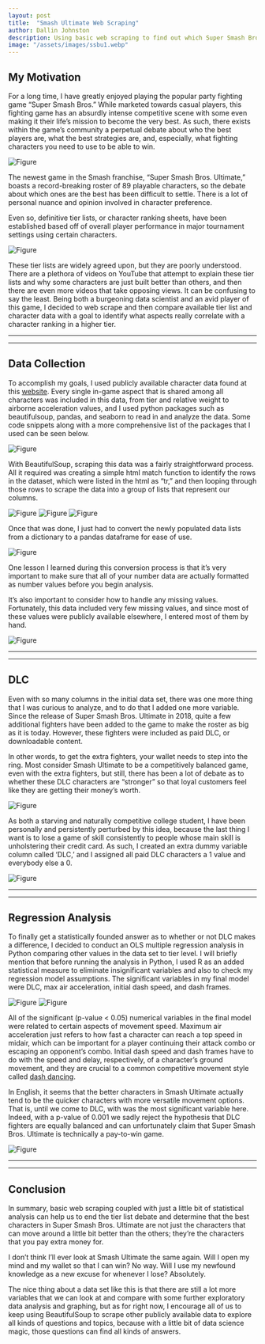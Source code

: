 ```yaml
---
layout: post
title:  "Smash Ultimate Web Scraping"
author: Dallin Johnston
description: Using basic web scraping to find out which Super Smash Bros. Ultimate fighters are the best.   
image: "/assets/images/ssbu1.webp"
---
```



## My Motivation

For a long time, I have greatly enjoyed playing the popular party fighting game “Super Smash Bros.”  While marketed towards casual players, this fighting game has an absurdly intense competitive scene with some even making it their life’s mission to become the very best.  As such, there exists within the game’s community a perpetual debate about who the best players are, what the best strategies are, and, especially, what fighting characters you need to use to be able to win.

![Figure]({{site.url}}/{{site.baseurl}}/assets/images/ssbu.jpg)

The newest game in the Smash franchise, “Super Smash Bros. Ultimate,” boasts a record-breaking roster of 89 playable characters, so the debate about which ones are the best has been difficult to settle.  There is a lot of personal nuance and opinion involved in character preference.  

Even so, definitive tier lists, or character ranking sheets, have been established based off of overall player performance in major tournament settings using certain characters.

![Figure]({{site.url}}/{{site.baseurl}}/assets/images/tierlist.png)

These tier lists are widely agreed upon, but they are poorly understood.  There are a plethora of videos on YouTube that attempt to explain these tier lists and why some characters are just built better than others, and then there are even more videos that take opposing views.  It can be confusing to say the least. 
Being both a burgeoning data scientist and an avid player of this game, I decided to web scrape and then compare available tier list and character data with a goal to identify what aspects really correlate with a character ranking in a higher tier. 

---
---



## Data Collection

To accomplish my goals, I used publicly available character data found at this [website](https://www.unitstatistics.com/ssbu/).  Every single in-game aspect that is shared among all characters was included in this data, from tier and relative weight to airborne acceleration values, and I used python packages such as beautifulsoup, pandas, and seaborn to read in and analyze the data.  Some code snippets along with a more comprehensive list of the packages that I used can be seen below.


![Figure]({{site.url}}/{{site.baseurl}}/assets/images/packages.png)


With BeautifulSoup, scraping this data was a fairly straightforward process. All it required was creating a simple html match function to identify the rows in the dataset, which were listed in the html as “tr,” and then looping through those rows to scrape the data into a group of lists that represent our columns.


![Figure]({{site.url}}/{{site.baseurl}}/assets/images/bsoup.png)
![Figure]({{site.url}}/{{site.baseurl}}/assets/images/rowfxn.png)
![Figure]({{site.url}}/{{site.baseurl}}/assets/images/htmlc.png)


Once that was done, I just had to convert the newly populated data lists from a dictionary to a pandas dataframe for ease of use.


![Figure]({{site.url}}/{{site.baseurl}}/assets/images/dtodf.png)


One lesson I learned during this conversion process is that it’s very important to make sure that all of your number data are actually formatted as number values before you begin analysis. 

It’s also important to consider how to handle any missing values.  Fortunately, this data included very few missing values, and since most of these values were publicly available elsewhere, I entered most of them by hand. 


![Figure]({{site.url}}/{{site.baseurl}}/assets/images/numna.png)

---
---



## DLC

Even with so many columns in the initial data set, there was one more thing that I was curious to analyze, and to do that I added one more variable.  
Since the release of Super Smash Bros. Ultimate in 2018, quite a few additional fighters have been added to the game to make the roster as big as it is today.  However, these fighters were included as paid DLC, or downloadable content.  

In other words, to get the extra fighters, your wallet needs to step into the ring.  Most consider Smash Ultimate to be a competitively balanced game, even with the extra fighters, but still, there has been a lot of debate as to whether these DLC characters are “stronger” so that loyal customers feel like they are getting their money’s worth.

![Figure]({{site.url}}/{{site.baseurl}}/assets/images/dlc.webp)

As both a starving and naturally competitive college student, I have been personally and persistently perturbed by this idea, because the last thing I want is to lose a game of skill consistently to people whose main skill is unholstering their credit card. As such, I created an extra dummy variable column called ‘DLC,’ and I assigned all paid DLC characters a 1 value and everybody else a 0.

![Figure]({{site.url}}/{{site.baseurl}}/assets/images/dlccol.png)

---
---



## Regression Analysis

To finally get a statistically founded answer as to whether or not DLC makes a difference, I decided to conduct an OLS multiple regression analysis in Python comparing other values in the data set to tier level. 
I will briefly mention that before running the analysis in Python, I used R as an added statistical measure to eliminate insignificant variables and also to check my regression model assumptions. The significant variables in my final model were DLC, max air acceleration, initial dash speed, and dash frames.

![Figure]({{site.url}}/{{site.baseurl}}/assets/images/regcode.png)
![Figure]({{site.url}}/{{site.baseurl}}/assets/images/regression.png)


All of the significant (p-value < 0.05) numerical variables in the final model were related to certain aspects of movement speed.  Maximum air acceleration just refers to how fast a character can reach a top speed in midair, which can be important for a player continuing their attack combo or escaping an opponent’s combo.  Initial dash speed and dash frames have to do with the speed and delay, respectively, of a character’s ground movement, and they are crucial to a common competitive movement style called [dash dancing](https://www.youtube.com/watch?v=mmwfe6gOTUA).

In English, it seems that the better characters in Smash Ultimate actually tend to be the quicker characters with more versatile movement options.
That is, until we come to DLC, with was the most significant variable here.  Indeed, with a p-value of 0.001 we sadly reject the hypothesis that DLC fighters are equally balanced and can unfortunately claim that Super Smash Bros. Ultimate is technically a pay-to-win game.

![Figure]({{site.url}}/{{site.baseurl}}/assets/images/money.jpg)

---
---



## Conclusion

In summary, basic web scraping coupled with just a little bit of statistical analysis can help us to end the tier list debate and determine that the best characters in Super Smash Bros. Ultimate are not just the characters that can move around a little bit better than the others; they’re the characters that you pay extra money for.  

I don’t think I’ll ever look at Smash Ultimate the same again.  Will I open my mind and my wallet so that I can win?  No way.  Will I use my newfound knowledge as a new excuse for whenever I lose? Absolutely.

The nice thing about a data set like this is that there are still a lot more variables that we can look at and compare with some further exploratory data analysis and graphing, but as for right now, I encourage all of us to keep using BeautifulSoup to scrape other publicly available data to explore all kinds of questions and topics, because with a little bit of data science magic, those questions can find all kinds of answers.


